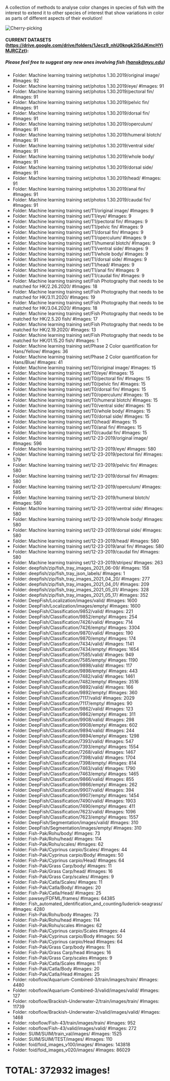 A collection of methods to analyse color changes in species of fish with the interest to extend it to other species of interest that show variations in color as parts of different aspects of their evolution! 

![Cherry-picking](resources/sample_results.png?raw=true "Sample GMM Color Distributions")

#### CURRENT DATASETS (https://drive.google.com/drive/folders/1Jecz9_nhU0kngk2iSdJKmcHYiMJRCZzt):

##### Please feel free to suggest any new ones involving fish (hansk@nyu.edu)

 - Folder: Machine learning training set/photos 1.30.2019/original image/ #Images: 92
 - Folder: Machine learning training set/photos 1.30.2019/eye/ #Images: 91
 - Folder: Machine learning training set/photos 1.30.2019/pectoral fin/ #Images: 91
 - Folder: Machine learning training set/photos 1.30.2019/pelvic fin/ #Images: 91
 - Folder: Machine learning training set/photos 1.30.2019/dorsal fin/ #Images: 91
 - Folder: Machine learning training set/photos 1.30.2019/operculum/ #Images: 91
 - Folder: Machine learning training set/photos 1.30.2019/humeral blotch/ #Images: 91
 - Folder: Machine learning training set/photos 1.30.2019/ventral side/ #Images: 91
 - Folder: Machine learning training set/photos 1.30.2019/whole body/ #Images: 91
 - Folder: Machine learning training set/photos 1.30.2019/dorsal side/ #Images: 91
 - Folder: Machine learning training set/photos 1.30.2019/head/ #Images: 91
 - Folder: Machine learning training set/photos 1.30.2019/anal fin/ #Images: 91
 - Folder: Machine learning training set/photos 1.30.2019/caudal fin/ #Images: 91
 - Folder: Machine learning training set/T1/original image/ #Images: 9
 - Folder: Machine learning training set/T1/eye/ #Images: 9
 - Folder: Machine learning training set/T1/pectoral fin/ #Images: 9
 - Folder: Machine learning training set/T1/pelvic fin/ #Images: 9
 - Folder: Machine learning training set/T1/dorsal fin/ #Images: 9
 - Folder: Machine learning training set/T1/operculum/ #Images: 9
 - Folder: Machine learning training set/T1/humeral blotch/ #Images: 9
 - Folder: Machine learning training set/T1/ventral side/ #Images: 9
 - Folder: Machine learning training set/T1/whole body/ #Images: 9
 - Folder: Machine learning training set/T1/dorsal side/ #Images: 9
 - Folder: Machine learning training set/T1/head/ #Images: 9
 - Folder: Machine learning training set/T1/anal fin/ #Images: 9
 - Folder: Machine learning training set/T1/caudal fin/ #Images: 9
 - Folder: Machine learning training set/Fish Photography that needs to be matched for HK/2.26.2020/ #Images: 18
 - Folder: Machine learning training set/Fish Photography that needs to be matched for HK/3.11.2020/ #Images: 19
 - Folder: Machine learning training set/Fish Photography that needs to be matched for HK/3.04.2020/ #Images: 18
 - Folder: Machine learning training set/Fish Photography that needs to be matched for HK/2.5.20 fish/ #Images: 17
 - Folder: Machine learning training set/Fish Photography that needs to be matched for HK/2.19.2020/ #Images: 13
 - Folder: Machine learning training set/Fish Photography that needs to be matched for HK/01.15.20 fish/ #Images: 1
 - Folder: Machine learning training set/Phase 2 Color quantification for Hans/Yellow/ #Images: 36
 - Folder: Machine learning training set/Phase 2 Color quantification for Hans/Blue/ #Images: 41
 - Folder: Machine learning training set/T0/original image/ #Images: 15
 - Folder: Machine learning training set/T0/eye/ #Images: 15
 - Folder: Machine learning training set/T0/pectoral fin/ #Images: 15
 - Folder: Machine learning training set/T0/pelvic fin/ #Images: 15
 - Folder: Machine learning training set/T0/dorsal fin/ #Images: 15
 - Folder: Machine learning training set/T0/operculum/ #Images: 15
 - Folder: Machine learning training set/T0/humeral blotch/ #Images: 15
 - Folder: Machine learning training set/T0/ventral side/ #Images: 15
 - Folder: Machine learning training set/T0/whole body/ #Images: 15
 - Folder: Machine learning training set/T0/dorsal side/ #Images: 15
 - Folder: Machine learning training set/T0/head/ #Images: 15
 - Folder: Machine learning training set/T0/anal fin/ #Images: 15
 - Folder: Machine learning training set/T0/caudal fin/ #Images: 15
 - Folder: Machine learning training set/12-23-2019/original image/ #Images: 596
 - Folder: Machine learning training set/12-23-2019/eye/ #Images: 580
 - Folder: Machine learning training set/12-23-2019/pectoral fin/ #Images: 579
 - Folder: Machine learning training set/12-23-2019/pelvic fin/ #Images: 580
 - Folder: Machine learning training set/12-23-2019/dorsal fin/ #Images: 580
 - Folder: Machine learning training set/12-23-2019/operculum/ #Images: 585
 - Folder: Machine learning training set/12-23-2019/humeral blotch/ #Images: 580
 - Folder: Machine learning training set/12-23-2019/ventral side/ #Images: 580
 - Folder: Machine learning training set/12-23-2019/whole body/ #Images: 580
 - Folder: Machine learning training set/12-23-2019/dorsal side/ #Images: 580
 - Folder: Machine learning training set/12-23-2019/head/ #Images: 580
 - Folder: Machine learning training set/12-23-2019/anal fin/ #Images: 580
 - Folder: Machine learning training set/12-23-2019/caudal fin/ #Images: 580
 - Folder: Machine learning training set/12-23-2019/stripes/ #Images: 263
 - Folder: deepfish/zip/fish_tray_images_2021_06-09/ #Images: 158
 - Folder: deepfish/zip/fish_tray_json_labels/ #Images: 1
 - Folder: deepfish/zip/fish_tray_images_2021_04_20/ #Images: 277
 - Folder: deepfish/zip/fish_tray_images_2021_04_01/ #Images: 209
 - Folder: deepfish/zip/fish_tray_images_2021_05_01/ #Images: 328
 - Folder: deepfish/zip/fish_tray_images_2021_05_17/ #Images: 352
 - Folder: DeepFish/Localization/images/valid/ #Images: 1600
 - Folder: DeepFish/Localization/images/empty/ #Images: 1600
 - Folder: DeepFish/Classification/9852/valid/ #Images: 221
 - Folder: DeepFish/Classification/9852/empty/ #Images: 254
 - Folder: DeepFish/Classification/7426/valid/ #Images: 714
 - Folder: DeepFish/Classification/7426/empty/ #Images: 3304
 - Folder: DeepFish/Classification/9870/valid/ #Images: 190
 - Folder: DeepFish/Classification/9870/empty/ #Images: 174
 - Folder: DeepFish/Classification/7434/valid/ #Images: 1141
 - Folder: DeepFish/Classification/7434/empty/ #Images: 1654
 - Folder: DeepFish/Classification/7585/valid/ #Images: 949
 - Folder: DeepFish/Classification/7585/empty/ #Images: 1190
 - Folder: DeepFish/Classification/9898/valid/ #Images: 117
 - Folder: DeepFish/Classification/9898/empty/ #Images: 443
 - Folder: DeepFish/Classification/7482/valid/ #Images: 1461
 - Folder: DeepFish/Classification/7482/empty/ #Images: 3516
 - Folder: DeepFish/Classification/9892/valid/ #Images: 166
 - Folder: DeepFish/Classification/9892/empty/ #Images: 360
 - Folder: DeepFish/Classification/7117/valid/ #Images: 2029
 - Folder: DeepFish/Classification/7117/empty/ #Images: 90
 - Folder: DeepFish/Classification/9862/valid/ #Images: 123
 - Folder: DeepFish/Classification/9862/empty/ #Images: 311
 - Folder: DeepFish/Classification/9908/valid/ #Images: 298
 - Folder: DeepFish/Classification/9908/empty/ #Images: 602
 - Folder: DeepFish/Classification/9894/valid/ #Images: 244
 - Folder: DeepFish/Classification/9894/empty/ #Images: 1298
 - Folder: DeepFish/Classification/7393/valid/ #Images: 547
 - Folder: DeepFish/Classification/7393/empty/ #Images: 1554
 - Folder: DeepFish/Classification/7268/valid/ #Images: 1467
 - Folder: DeepFish/Classification/7398/valid/ #Images: 1704
 - Folder: DeepFish/Classification/7398/empty/ #Images: 814
 - Folder: DeepFish/Classification/7463/valid/ #Images: 1790
 - Folder: DeepFish/Classification/7463/empty/ #Images: 1465
 - Folder: DeepFish/Classification/9866/valid/ #Images: 855
 - Folder: DeepFish/Classification/9866/empty/ #Images: 262
 - Folder: DeepFish/Classification/9907/valid/ #Images: 394
 - Folder: DeepFish/Classification/9907/empty/ #Images: 1454
 - Folder: DeepFish/Classification/7490/valid/ #Images: 1903
 - Folder: DeepFish/Classification/7490/empty/ #Images: 411
 - Folder: DeepFish/Classification/7623/valid/ #Images: 1096
 - Folder: DeepFish/Classification/7623/empty/ #Images: 1557
 - Folder: DeepFish/Segmentation/images/valid/ #Images: 310
 - Folder: DeepFish/Segmentation/images/empty/ #Images: 310
 - Folder: Fish-Pak/Rohu/body/ #Images: 73
 - Folder: Fish-Pak/Rohu/head/ #Images: 114
 - Folder: Fish-Pak/Rohu/scales/ #Images: 62
 - Folder: Fish-Pak/Cyprinus carpio/Scales/ #Images: 44
 - Folder: Fish-Pak/Cyprinus carpio/Body/ #Images: 50
 - Folder: Fish-Pak/Cyprinus carpio/Head/ #Images: 64
 - Folder: Fish-Pak/Grass Carp/body/ #Images: 11
 - Folder: Fish-Pak/Grass Carp/head/ #Images: 16
 - Folder: Fish-Pak/Grass Carp/scales/ #Images: 9
 - Folder: Fish-Pak/Catla/Scales/ #Images: 11
 - Folder: Fish-Pak/Catla/Body/ #Images: 20
 - Folder: Fish-Pak/Catla/Head/ #Images: 25
 - Folder: pawsey/FDFML/frames/ #Images: 64385
 - Folder: Fish_automated_identification_and_counting/luderick-seagrass/ #Images: 4280
 - Folder: Fish-Pak/Rohu/body #Images: 73
 - Folder: Fish-Pak/Rohu/head #Images: 114
 - Folder: Fish-Pak/Rohu/scales #Images: 62
 - Folder: Fish-Pak/Cyprinus carpio/Scales #Images: 44
 - Folder: Fish-Pak/Cyprinus carpio/Body #Images: 50
 - Folder: Fish-Pak/Cyprinus carpio/Head #Images: 64
 - Folder: Fish-Pak/Grass Carp/body #Images: 11
 - Folder: Fish-Pak/Grass Carp/head #Images: 16
 - Folder: Fish-Pak/Grass Carp/scales #Images: 9
 - Folder: Fish-Pak/Catla/Scales #Images: 11
 - Folder: Fish-Pak/Catla/Body #Images: 20
 - Folder: Fish-Pak/Catla/Head #Images: 25
 - Folder: roboflow/Aquarium-Combined-3/train/images/train/ #Images: 4480
 - Folder: roboflow/Aquarium-Combined-3/valid/images/valid/ #Images: 127
 - Folder: roboflow/Brackish-Underwater-2/train/images/train/ #Images: 11739
 - Folder: roboflow/Brackish-Underwater-2/valid/images/valid/ #Images: 1468
 - Folder: roboflow/Fish-43/train/images/train/ #Images: 952
 - Folder: roboflow/Fish-43/valid/images/valid/ #Images: 272
 - Folder: SUIM/SUIM/train_val/images/ #Images: 1525
 - Folder: SUIM/SUIM/TEST/images/ #Images: 110
 - Folder: foid/foid_images_v100/images/ #Images: 143818
 - Folder: foid/foid_images_v020/images/ #Images: 86029

# TOTAL: 372932 images!
